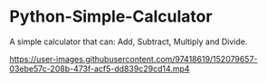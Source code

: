 # Python-Simple-Calculator

A simple calculator that can: Add, Subtract, Multiply and Divide.

https://user-images.githubusercontent.com/97418619/152079657-03ebe57c-208b-473f-acf5-dd839c29cd14.mp4
